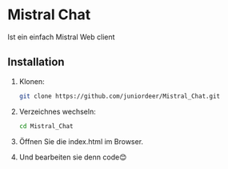 
# Mistral Chat

Ist ein einfach Mistral Web client

## Installation

1. Klonen:
   ```bash
   git clone https://github.com/juniordeer/Mistral_Chat.git
2. Verzeichnes wechseln:
   ```bash
   cd Mistral_Chat

3. Öffnen Sie die index.html im Browser.

4. Und bearbeiten sie denn code😊


